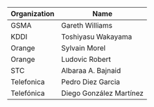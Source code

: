 | Organization | Name                    |
|--------------|-------------------------|
| GSMA         | Gareth Williams         |
| KDDI         | Toshiyasu Wakayama      |
| Orange       | Sylvain Morel           |
| Orange       | Ludovic Robert          |
| STC          | Albaraa A. Bajnaid      |
| Telefonica   | Pedro Diez Garcia       |
| Telefónica   | Diego González Martínez |

